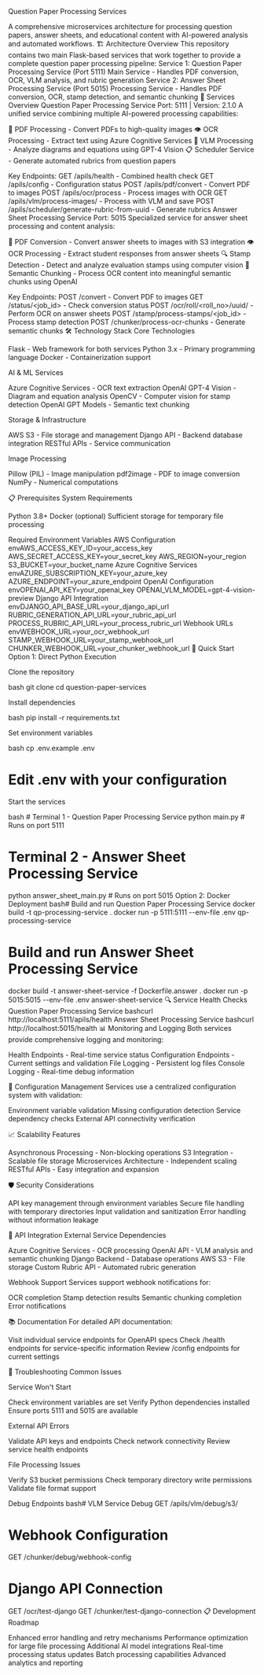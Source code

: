 Question Paper Processing Services

A comprehensive microservices architecture for processing question papers, answer sheets, and educational content with AI-powered analysis and automated workflows.
🏗️ Architecture Overview
This repository contains two main Flask-based services that work together to provide a complete question paper processing pipeline:
Service 1: Question Paper Processing Service (Port 5111)
Main Service - Handles PDF conversion, OCR, VLM analysis, and rubric generation
Service 2: Answer Sheet Processing Service (Port 5015)
Processing Service - Handles PDF conversion, OCR, stamp detection, and semantic chunking
🚀 Services Overview
Question Paper Processing Service
Port: 5111 | Version: 2.1.0
A unified service combining multiple AI-powered processing capabilities:

📄 PDF Processing - Convert PDFs to high-quality images
👁️ OCR Processing - Extract text using Azure Cognitive Services
🤖 VLM Processing - Analyze diagrams and equations using GPT-4 Vision
📋 Scheduler Service - Generate automated rubrics from question papers

Key Endpoints:
GET  /apils/health                              - Combined health check
GET  /apils/config                              - Configuration status
POST /apils/pdf/convert                         - Convert PDF to images
POST /apils/ocr/process                         - Process images with OCR
GET  /apils/vlm/process-images/<uuid>           - Process with VLM and save
POST /apils/scheduler/generate-rubric-from-uuid - Generate rubrics
Answer Sheet Processing Service
Port: 5015
Specialized service for answer sheet processing and content analysis:

📄 PDF Conversion - Convert answer sheets to images with S3 integration
👁️ OCR Processing - Extract student responses from answer sheets
🔍 Stamp Detection - Detect and analyze evaluation stamps using computer vision
🧠 Semantic Chunking - Process OCR content into meaningful semantic chunks using OpenAI

Key Endpoints:
POST /convert                                   - Convert PDF to images
GET  /status/<job_id>                          - Check conversion status
POST /ocr/roll/<roll_no>/uuid/<uuid>           - Perform OCR on answer sheets
POST /stamp/process-stamps/<job_id>            - Process stamp detection
POST /chunker/process-ocr-chunks               - Generate semantic chunks
🛠️ Technology Stack
Core Technologies

Flask - Web framework for both services
Python 3.x - Primary programming language
Docker - Containerization support

AI & ML Services

Azure Cognitive Services - OCR text extraction
OpenAI GPT-4 Vision - Diagram and equation analysis
OpenCV - Computer vision for stamp detection
OpenAI GPT Models - Semantic text chunking

Storage & Infrastructure

AWS S3 - File storage and management
Django API - Backend database integration
RESTful APIs - Service communication

Image Processing

Pillow (PIL) - Image manipulation
pdf2image - PDF to image conversion
NumPy - Numerical computations

📋 Prerequisites
System Requirements

Python 3.8+
Docker (optional)
Sufficient storage for temporary file processing

Required Environment Variables
AWS Configuration
envAWS_ACCESS_KEY_ID=your_access_key
AWS_SECRET_ACCESS_KEY=your_secret_key
AWS_REGION=your_region
S3_BUCKET=your_bucket_name
Azure Cognitive Services
envAZURE_SUBSCRIPTION_KEY=your_azure_key
AZURE_ENDPOINT=your_azure_endpoint
OpenAI Configuration
envOPENAI_API_KEY=your_openai_key
OPENAI_VLM_MODEL=gpt-4-vision-preview
Django API Integration
envDJANGO_API_BASE_URL=your_django_api_url
RUBRIC_GENERATION_API_URL=your_rubric_api_url
PROCESS_RUBRIC_API_URL=your_process_rubric_url
Webhook URLs
envWEBHOOK_URL=your_ocr_webhook_url
STAMP_WEBHOOK_URL=your_stamp_webhook_url
CHUNKER_WEBHOOK_URL=your_chunker_webhook_url
🚀 Quick Start
Option 1: Direct Python Execution

Clone the repository

bash   git clone <repository-url>
   cd question-paper-services

Install dependencies

bash   pip install -r requirements.txt

Set environment variables

bash   cp .env.example .env
   # Edit .env with your configuration

Start the services

bash   # Terminal 1 - Question Paper Processing Service
   python main.py  # Runs on port 5111
   
   # Terminal 2 - Answer Sheet Processing Service
   python answer_sheet_main.py  # Runs on port 5015
Option 2: Docker Deployment
bash# Build and run Question Paper Processing Service
docker build -t qp-processing-service .
docker run -p 5111:5111 --env-file .env qp-processing-service

# Build and run Answer Sheet Processing Service
docker build -t answer-sheet-service -f Dockerfile.answer .
docker run -p 5015:5015 --env-file .env answer-sheet-service
🔍 Service Health Checks
Question Paper Processing Service
bashcurl http://localhost:5111/apils/health
Answer Sheet Processing Service
bashcurl http://localhost:5015/health
📊 Monitoring and Logging
Both services provide comprehensive logging and monitoring:

Health Endpoints - Real-time service status
Configuration Endpoints - Current settings and validation
File Logging - Persistent log files
Console Logging - Real-time debug information

🔧 Configuration Management
Services use a centralized configuration system with validation:

Environment variable validation
Missing configuration detection
Service dependency checks
External API connectivity verification

📈 Scalability Features

Asynchronous Processing - Non-blocking operations
S3 Integration - Scalable file storage
Microservices Architecture - Independent scaling
RESTful APIs - Easy integration and expansion

🛡️ Security Considerations

API key management through environment variables
Secure file handling with temporary directories
Input validation and sanitization
Error handling without information leakage

🤝 API Integration
External Service Dependencies

Azure Cognitive Services - OCR processing
OpenAI API - VLM analysis and semantic chunking
Django Backend - Database operations
AWS S3 - File storage
Custom Rubric API - Automated rubric generation

Webhook Support
Services support webhook notifications for:

OCR completion
Stamp detection results
Semantic chunking completion
Error notifications

📚 Documentation
For detailed API documentation:

Visit individual service endpoints for OpenAPI specs
Check /health endpoints for service-specific information
Review /config endpoints for current settings

🐛 Troubleshooting
Common Issues

Service Won't Start

Check environment variables are set
Verify Python dependencies installed
Ensure ports 5111 and 5015 are available


External API Errors

Validate API keys and endpoints
Check network connectivity
Review service health endpoints


File Processing Issues

Verify S3 bucket permissions
Check temporary directory write permissions
Validate file format support



Debug Endpoints
bash# VLM Service Debug
GET /apils/vlm/debug/s3/<uuid>

# Webhook Configuration
GET /chunker/debug/webhook-config

# Django API Connection
GET /ocr/test-django
GET /chunker/test-django-connection
📋 Development Roadmap

 Enhanced error handling and retry mechanisms
 Performance optimization for large file processing
 Additional AI model integrations
 Real-time processing status updates
 Batch processing capabilities
 Advanced analytics and reporting
